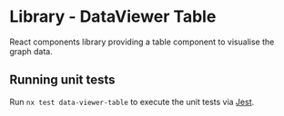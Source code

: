 # Library - DataViewer Table

React components library providing a table component to visualise the graph data.

## Running unit tests

Run `nx test data-viewer-table` to execute the unit tests via [Jest](https://jestjs.io).
